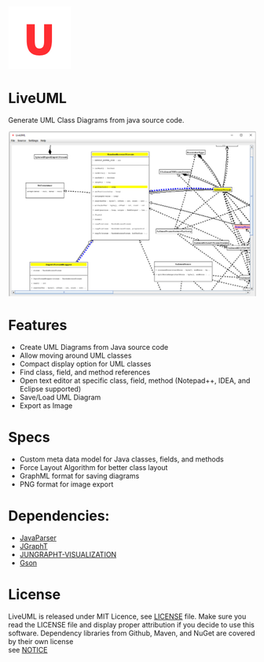 ![alt text](https://github.com/mku11/LiveUML/blob/main/src/main/resources/icons/logo.png)  

# LiveUML
Generate UML Class Diagrams from java source code.  

![alt text](https://github.com/mku11/LiveUML/blob/main/screenshots/Screenshot.png)  

# Features
- Create UML Diagrams from Java source code  
- Allow moving around UML classes  
- Compact display option for UML classes  
- Find class, field, and method references  
- Open text editor at specific class, field, method (Notepad++, IDEA, and Eclipse supported)  
- Save/Load UML Diagram  
- Export as Image  
  
# Specs
- Custom meta data model for Java classes, fields, and methods  
- Force Layout Algorithm for better class layout  
- GraphML format for saving diagrams  
- PNG format for image export  
  
# Dependencies:
- [JavaParser](https://github.com/javaparser/javaparser)  
- [JGraphT](https://github.com/jgrapht/jgrapht)  
- [JUNGRAPHT-VISUALIZATION](https://github.com/tomnelson/jungrapht-visualization)  
- [Gson](https://github.com/google/gson)  

# License
LiveUML is released under MIT Licence, see [LICENSE](https://github.com/mku11/LiveUML/blob/main/LICENSE) file.
Make sure you read the LICENSE file and display proper attribution if you decide to use this software.
Dependency libraries from Github, Maven, and NuGet are covered by their own license  
see [NOTICE](https://github.com/mku11/LiveUML/blob/main/NOTICE)  